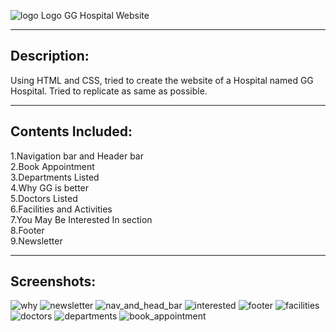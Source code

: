 ![logo](https://github.com/AidrinVarghese/GGHospital_SimWebClone/assets/130077469/33aa6ece-292a-48e2-812d-1ddb37874edc)
Logo GG Hospital Website
<hr>

<h2>Description:</h2>
Using HTML and CSS, tried to create the website of a Hospital named GG Hospital. Tried to replicate as same as possible.
<hr>
<h2>Contents Included:</h2>

1.Navigation bar and Header bar<br>
2.Book Appointment<br>
3.Departments Listed<br>
4.Why GG is better<br>
5.Doctors Listed<br>
6.Facilities and Activities<br>
7.You May Be Interested In section<br>
8.Footer<br>
9.Newsletter<br>
<hr>

<h2>Screenshots:</h2>





![why](https://github.com/AidrinVarghese/GGHospital_SimWebClone/assets/130077469/82d18758-e10d-456b-99f7-ea06000e4801)
![newsletter](https://github.com/AidrinVarghese/GGHospital_SimWebClone/assets/130077469/a3183a65-7288-4c50-b947-23e1533e524a)
![nav_and_head_bar](https://github.com/AidrinVarghese/GGHospital_SimWebClone/assets/130077469/c2adefa4-8563-4781-8bac-b78d36043452)
![interested](https://github.com/AidrinVarghese/GGHospital_SimWebClone/assets/130077469/5da0e06d-7486-41a5-996c-eb244a117732)
![footer](https://github.com/AidrinVarghese/GGHospital_SimWebClone/assets/130077469/d147d81b-41fe-4cc8-b0c1-b3e27a162941)
![facilities](https://github.com/AidrinVarghese/GGHospital_SimWebClone/assets/130077469/fe179609-04d1-44a1-8cc9-852bd6f80c40)
![doctors](https://github.com/AidrinVarghese/GGHospital_SimWebClone/assets/130077469/a9896923-5946-4566-8493-838665708d2d)
![departments](https://github.com/AidrinVarghese/GGHospital_SimWebClone/assets/130077469/82006cb5-efee-4fbf-abcb-1aba0012799b)
![book_appointment](https://github.com/AidrinVarghese/GGHospital_SimWebClone/assets/130077469/0b83779d-c841-4ebe-8da1-3b52ab1a7569)






